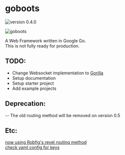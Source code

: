 goboots
=======
![version 0.4.0](https://img.shields.io/badge/v-0.4.0-blue.svg)  
  

![goboots](https://s3.amazonaws.com/gabstv-github/goboots.png)

A Web Framework written in Google Go.  
This is not fully ready for production.

## TODO:
- Change Websocket implementation to [Gorilla](https://github.com/gorilla/websocket)
- Setup documentation
- Setup starter project
- Add example projects

## Deprecation:
-- The old routing method will be removed on version 0.5

## Etc:

[now using Robfig's revel routing method](http://revel.github.io/manual/routing.html)  
[check yaml config for keys](http://godoc.org/gopkg.in/yaml.v2)